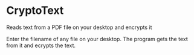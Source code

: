 # CryptoText
Reads text from a PDF file on your desktop and encrypts it

Enter the filename of any file on your desktop. The program gets the text from it and ecrypts the text.
